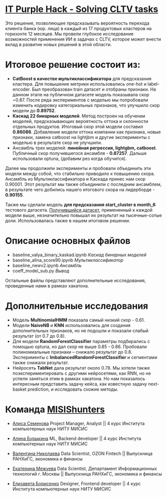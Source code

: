 # [IT Purple Hack - Solving CLTV tasks](https://eval.ai/web/challenges/challenge-page/2228/overview)

Это решение, позволяющее предсказывать вероятность перехода клиента банка (юр. лица) в каждый из 17 продуктовых кластеров на горизонте 12 месяцев. Мы провели глубокое исследование возможностей применения ИИ в задачах с CLTV, которое может внести вклад в развитие новых решений в этой области.

# Итоговое решение состоит из:
- **CatBoost в качестве мультиклассификатора** для предсказания кластера. Для повышение метрики использовались one-hot и label-encoder. Был преобразован train датасет и отобраны признаки. На данном этапе на публичном датасете модель показывала скор ~0.87. После ряда экспериментов с моделью мы попробовали изменить кодировку категориальных признаков, что улучшило скор модели до **0.89752**.
- **Каскад 22 бинарных моделей**. Метод построен на обучении моделей, предсказывающих вероятность оттока и склонности отдельных продуктов. Итоговый скор этой модели составил **0.86086**. Добавление модели оттока компании как признака, новые признаки, замена catboost на lightjbm и другие эксперименты с моделью в результате скор не улучшили.
- Ансамбль трех моделей: **линейная регрессия, lightgbm, catboost**. Публичный скор получившегося ансамбля - **0.87257**. Дальше использовали optuna, (добавим рез когда обучится).

Далее мы продолжили эксперименты и пробовали объединить эти модели между собой, что стабильно приводило к повышению скора. Ансамбль из Мультиклассификатора и Каскада принес нам скор 0.90001. Этот результат мы также объединили с последним ансамблем, в результате чего добились нашего итогового скора на лидерборде - **0.90155**.

Также мы сделали модель **для предсказания start_cluster в month_6** тестового датасета. [Получившийся датасет](https://drive.google.com/file/d/1IduKs5XyuIBH9LH-WzFBFrRBktYQXSju/view?usp=sharing), примененный к каждой модели выше, незначительно повышал их результат на тысячные-сотые доли. Использовалась также в нашем итоговом решении.

# Описание основных файлов
- baseline_valya_binary_kaskad.ipynb *Каскад бинарных моделей*
- baseline_alina_score90.ipynb *Мультиклассификатор*
- baseline_newv2.ipynb *Ансамбль*
- coeff_model_sub.py *Вывод*
  
Остальные файлы представляют дополнительные исследования, проведенные нами в рамках хакатона.

# Дополнительные исследования
- Модель **MultinomialHMM** показала самый низкий скор - 0.61. 
- Модели **NaiveNB** и **KNN** использовались для создания дополнительных признаков, но не подошли и показали слабый результат (от 0.7 до 0.8). 
- Для модели **RandomForestClassifier** параметры подбирались с помощью optuna, но дал скор не выше 0.85 - 0.86. Пробовали полиномиальные признаки – снижало результат до 0.8. Эксперименты с **ImbalancedRandomForestClassifier** и сегментами также снижали результат. 
- Нейросеть **TabNet** дала результат около 0.78. Мы хотели также поэкспериментировать с другими нейросетями, как RNN, но не успели заняться этим в рамках хакатона. Но нам показалось интересным представить задачу кейса, как известную задачу next-basket prediction, и исследовать схожие методы.

# Команда [MISIShunters](https://misishunters.website.yandexcloud.net)
- [Алиса Семенова](https://t.me/NeAlyssa)
  Project Manager, Analyst || 4 курс Института компьютерных наук НИТУ МИСИС
  
- [Алина Бурыкина](https://t.me/BurykinaA)
  ML, Backend developer || 4 курс Института компьютерных наук НИТУ МИСИС
  
- [Валентина Николаева](https://t.me/qswder)
  Data Scientist, OZON Fintech || Выпускница РАНХиГС, экономика и финансы 
  
- [Екатерина Межуева](https://t.me/tg_katyaa)
  Data Scientist, Департамент Информационных технологий г. Москвы || Выпускница РАНХиГС, экономика и финансы
  
- [Елизавета Борисенко](https://t.me/kokosikEH)
  Designer, Frontend developer || 4 курс Института компьютерных наук НИТУ МИСИС 
